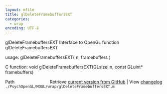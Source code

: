 ```yaml
---
layout: mfile
title: glDeleteFramebuffersEXT
categories:
  - wrap
encoding: UTF-8
---
```


glDeleteFramebuffersEXT  Interface to OpenGL function glDeleteFramebuffersEXT  

usage:  glDeleteFramebuffersEXT( n, framebuffers )  

C function:  void glDeleteFramebuffersEXT(GLsizei n, const GLuint\* framebuffers)  


<div class="code_header" style="text-align:right;">
  <span style="float:left;">Path&nbsp;&nbsp;</span> <span class="counter">Retrieve <a href=
  "https://raw.github.com/Psychtoolbox-3/Psychtoolbox-3/beta/./PsychOpenGL/MOGL/wrap/glDeleteFramebuffersEXT.m">current version from GitHub</a> | View <a href=
  "https://github.com/Psychtoolbox-3/Psychtoolbox-3/commits/beta/./PsychOpenGL/MOGL/wrap/glDeleteFramebuffersEXT.m">changelog</a></span>
</div>
<div class="code">
  <code>./PsychOpenGL/MOGL/wrap/glDeleteFramebuffersEXT.m</code>
</div>

